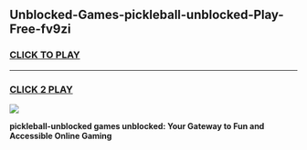 
## Unblocked-Games-pickleball-unblocked-Play-Free-fv9zi
<h3>
<a href="https://premium76.site?title=pickleball-unblocked&ref=20M">CLICK TO PLAY</a></h3>
<hr>

<h3>
<a href="https://premium76.site?title=pickleball-unblocked&ref=20M">CLICK 2 PLAY</a>
  
</h3>

<a href="https://premium76.site?title=pickleball-unblocked&ref=19M"><img src="https://clearcache.store/games.png"></a>


**pickleball-unblocked games unblocked: Your Gateway to Fun and Accessible Online Gaming**
